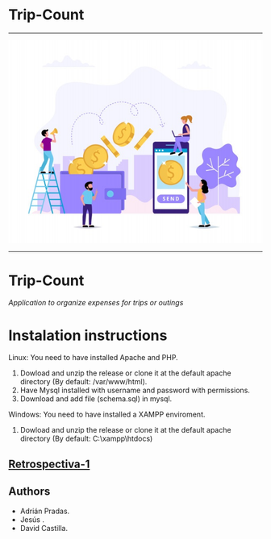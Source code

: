 # Trip-Count

---

![](img/portada.jpg)

---
# Trip-Count
*Application to organize expenses for trips or outings*

# Instalation instructions
Linux: You need to have installed Apache and PHP.
  1. Dowload and unzip the release or clone it at the default apache directory (By default: /var/www/html).
  2. Have Mysql installed with username and password with permissions.
  3. Download and add file (schema.sql) in mysql.
  
Windows: You need to have installed a XAMPP enviroment.
  1. Dowload and unzip the release or clone it at the default apache directory (By default: C:\xampp\htdocs)
  
## [Retrospectiva-1](https://github.com/dchcobra/Trip-Count/wiki/Retrospectiva-Sprint-1)

## Authors
- Adrián Pradas.
- Jesús .
- David Castilla.
